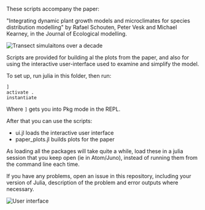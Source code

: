 These scripts accompany the paper:

"Integrating dynamic plant growth models and microclimates for species
distribution modelling" by Rafael Schouten, Peter Vesk and Michael Kearney, in the
Journal of Ecological modelling.

![Transect simulaitons over a decade](https://media.githubusercontent.com/media/rafaqz/DEBScripts/master/plots/all.png)

Scripts are provided for building al the plots from the paper, and also for
using the interactive user-interface used to examine and simplify the model.


To set up, run julia in this folder, then run:

```julia-repl
]
activate .
instantiate
```

Where `]` gets you into Pkg mode in the REPL. 

After that you can use the scripts:

- ui.jl loads the interactive user interface
- paper_plots.jl builds plots for the paper

As loading all the packages will take quite a while, load these in a julia
session that you keep open (ie in Atom/Juno), instead of running them from the
command line each time.


If you have any problems, open an issue in this repository, including your
version of Julia, description of the problem and error outputs where necessary.



![User interface](https://media.githubusercontent.com/media/rafaqz/DEBplant/master/plots/ui.png)
